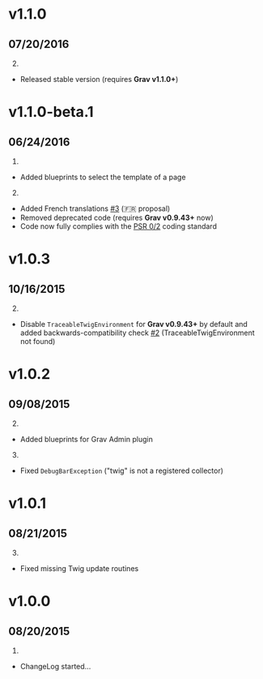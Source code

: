 # v1.1.0
## 07/20/2016

2. [](#improved)
  * Released stable version (requires **Grav v1.1.0+**)

# v1.1.0-beta.1
## 06/24/2016

1. [](#new)
  * Added blueprints to select the template of a page
2. [](#improved)
  * Added French translations [#3](https://github.com/Sommerregen/grav-plugin-themer/pull/3) (:fr: proposal)
  * Removed deprecated code (requires **Grav v0.9.43+** now)
  * Code now fully complies with the [PSR 0/2](https://github.com/php-fig/fig-standards/blob/master/accepted/PSR-2-coding-style-guide.md) coding standard

# v1.0.3
## 10/16/2015

2. [](#improved)
  * Disable `TraceableTwigEnvironment` for **Grav v0.9.43+** by default and added backwards-compatibility check [#2](https://github.com/Sommerregen/grav-plugin-themer/issues/2) (TraceableTwigEnvironment not found)

# v1.0.2
## 09/08/2015

2. [](#improved)
  * Added blueprints for Grav Admin plugin
3. [](#bugfix)
  * Fixed `DebugBarException` ("twig" is not a registered collector)

# v1.0.1
## 08/21/2015

3. [](#bugfix)
  * Fixed missing Twig update routines

# v1.0.0
## 08/20/2015

1. [](#new)
  * ChangeLog started...
